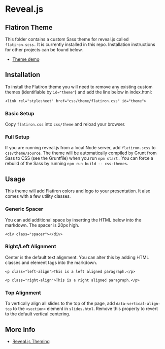 # Reveal.js

## Flatiron Theme

This folder contains a custom Sass theme for reveal.js called `flatiron.scss.` It is currently installed in this repo. Installation instructions for other projects can be found below.

- [Theme demo](Theme_Demo)

## Installation

To install the Flatiron theme you will need to remove any existing custom themes (identifiable by `id="theme"`) and add the line below in index.html:

`<link rel="stylesheet" href="css/theme/flatiron.css" id="theme">`

### Basic Setup

Copy `flatiron.css` into `css/theme` and reload your browser.

### Full Setup

If you are running reveal.js from a local Node server, add `flatiron.scss` to `css/theme/source`. The theme will be automatically compiled by Grunt from Sass to CSS (see the Gruntfile) when you run `npm start.` You can force a rebuild of the Sass by running `npm run build -- css-themes`.

## Usage

This theme will add Flatiron colors and logo to your presentation. It also comes with a few utility classes.

### Generic Spacer

You can add additional space by inserting the HTML below into the markdown. The spacer is 20px high.

`<div class="spacer"></div>`

### Right/Left Alignment

Center is the default text alignment. You can alter this by adding HTML classes and element tags into the markdown.

`<p class="left-align">This is a left aligned paragraph.</p>`

`<p class="right-align">This is a right aligned paragraph.</p>`

### Top Alignment

To vertically align all slides to the top of the page, add `data-vertical-align-top` to the `<section>` element in `slides.html`. Remove this property to revert to the default vertical centering.

## More Info

- [Reveal.js Theming](https://github.com/hakimel/reveal.js/blob/master/README.md#theming)
